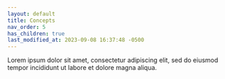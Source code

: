 ```yaml
---
layout: default
title: Concepts
nav_order: 5
has_children: true
last_modified_at: 2023-09-08 16:37:48 -0500
---
```


Lorem ipsum dolor sit amet, consectetur adipiscing elit, sed do eiusmod tempor incididunt ut labore et dolore magna aliqua.